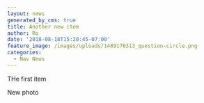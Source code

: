 ```yaml
---
layout: news
generated_by_cms: true
title: Another new item
author: Ro
date: '2018-08-18T15:20:45-07:00'
feature_image: /images/uploads/1489176313_question-circle.png
categories:
  - Nav News
---
```

THe first item

New photo
